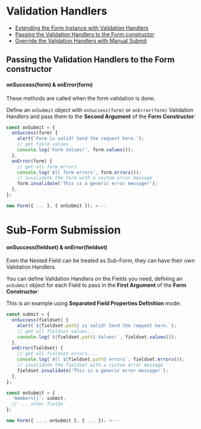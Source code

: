 # Validation Handlers

* [Extending the Form Instance with Validation Handlers](extending.md)
* [Passing the Validation Handlers to the Form constructor](constructor.md)
* [Override the Validation Handlers with Manual Submit](override.md)

## Passing the Validation Handlers to the Form constructor
#### onSuccess(form) & onError(form)

These methods are called when the form validation is done.

Define an `onSubmit` object with `onSuccess(form)` or `onError(form)` Validation Handlers and pass them to the **Second Argument** of the **Form Constructor**:

```javascript
const onSubmit = {
  onSuccess(form) {
    alert('Form is valid! Send the request here.');
    // get field values
    console.log('Form Values!', form.values());
  },
  onError(form) {
    // get all form errors
    console.log('All form errors', form.errors());
    // invalidate the form with a custom error message
    form.invalidate('This is a generic error message!');
  },
};

new Form({ ... }, { onSubmit }); <---
```

# Sub-Form Submission
#### onSuccess(fieldset) & onError(fieldset)

Even the Nested Field can be treated as Sub-Form, they can have their own Validation Handlers.

You can define Validation Handlers on the Fields you need, defining an `onSubmit` object for each Field to pass in the **First Argument** of the **Form Constructor**:

This is an example using **Separated Field Properties Definition** mode:

```javascript
const submit = {
  onSuccess(fieldset) {
    alert(`${fieldset.path} is valid! Send the request here.`);
    // get all fieldset values...
    console.log(`${fieldset.path} Values!`, fieldset.values());
  },
  onError(fieldset) {
    // get all fieldset errors...
    console.log(`All ${fieldset.path} errors`, fieldset.errors());
    // invalidate the fieldset with a custom error message
    fieldset.invalidate('This is a generic error message!');
  },
};

const onSubmit = {
  'members[]': submit,
  // ... other fields
};

new Form({ ..., onSubmit }, { ... }); <---
```
